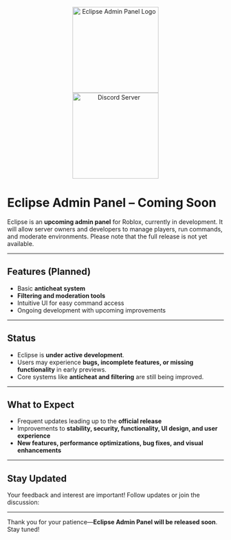 <p align="center">
  <img src="https://i.imgur.com/09KdqWl.png" alt="Eclipse Admin Panel Logo" width="200"/>
  <br> <!-- small space between images -->
  <a href="https://discord.gg/VA6u323rrM">
    <img src="https://i.imgur.com/dImdjny.png" alt="Discord Server" width="200" height="200"/>
  </a>
</p>


# Eclipse Admin Panel – Coming Soon

Eclipse is an **upcoming admin panel** for Roblox, currently in development. It will allow server owners and developers to manage players, run commands, and moderate environments. Please note that the full release is not yet available.

---

## Features (Planned)
- Basic **anticheat system**
- **Filtering and moderation tools**
- Intuitive UI for easy command access
- Ongoing development with upcoming improvements

---

## Status
- Eclipse is **under active development**.
- Users may experience **bugs, incomplete features, or missing functionality** in early previews.
- Core systems like **anticheat and filtering** are still being improved.

---

## What to Expect
- Frequent updates leading up to the **official release**
- Improvements to **stability, security, functionality, UI design, and user experience**
- **New features, performance optimizations, bug fixes, and visual enhancements**

---

## Stay Updated
Your feedback and interest are important! Follow updates or join the discussion: 

---

Thank you for your patience—**Eclipse Admin Panel will be released soon**. Stay tuned!
